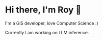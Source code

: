 
# Hi there, I'm Roy 👋

I'm a GIS developer, love Computer Science :)

Currently I am working on LLM inference.
